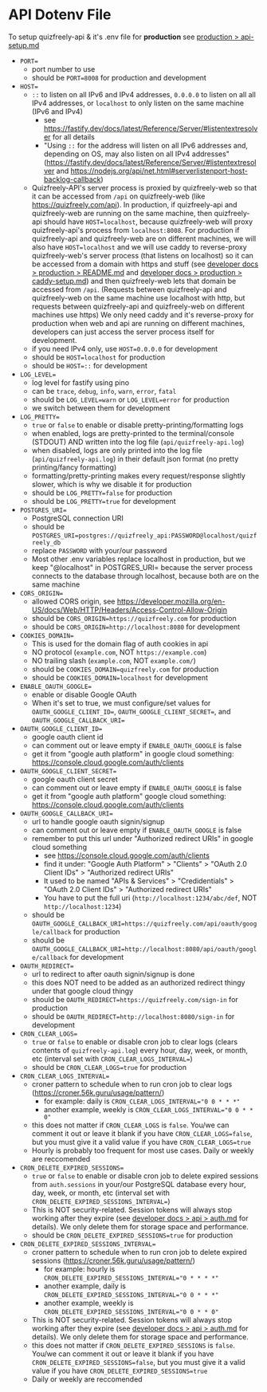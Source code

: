 # API Dotenv File

To setup quizfreely-api & it's .env file for **production** see [production > api-setup.md](../production/api-setup.md)

- `PORT=`
    - port number to use
    - should be `PORT=8008` for production and development
- `HOST=`
    - `::` to listen on all IPv6 and IPv4 addresses, `0.0.0.0` to listen on all all IPv4 addresses, or `localhost` to only listen on the same machine (IPv6 and IPv4)
        - see https://fastify.dev/docs/latest/Reference/Server/#listentextresolver for all details
        - "Using `::` for the address will listen on all IPv6 addresses and, depending on OS, may also listen on all IPv4 addresses" (https://fastify.dev/docs/latest/Reference/Server/#listentextresolver and https://nodejs.org/api/net.html#serverlistenport-host-backlog-callback)
    - Quizfreely-API's server process is proxied by quizfreely-web so that it can be accessed from `/api` on quizfreely-web (like https://quizfreely.com/api). In production, if quizfreely-api and quizfreely-web are running on the same machine, then quizfreely-api should have `HOST=localhost`, because quizfreely-web will proxy quizfreely-api's process from `localhost:8008`. For production if quizfreely-api and quizfreely-web are on different machines, we will also have `HOST=localhost` and we will use caddy to reverse-proxy quizfreely-web's server process (that listens on localhost) so it can be accessed from a domain with https and stuff (see [developer docs > production > README.md](../production/README.md) and [developer docs > production > caddy-setup.md](../production/caddy-setup.md)) and then quizfreely-web lets that domain be accessed from `/api`. (Requests between quizfreely-api and quizfreely-web on the same machine use localhost with http, but requests between quizfreely-api and quizfreely-web on different machines use https) We only need caddy and it's reverse-proxy for production when web and api are running on different machines, developers can just access the server process itself for development.
    - if you need IPv4 only, use `HOST=0.0.0.0` for development
    - should be `HOST=localhost` for production
    - should be `HOST=::` for development
- `LOG_LEVEL=`
    - log level for fastify using pino
    - can be `trace`, `debug`, `info`, `warn`, `error`, `fatal`
    - should be `LOG_LEVEL=warn` or `LOG_LEVEL=error` for production
    - we switch between them for development
- `LOG_PRETTY=`
    - `true` or `false` to enable or disable pretty-printing/formatting logs
    - when enabled, logs are pretty-printed to the terminal/console (STDOUT) AND written into the log file (`api/quizfreely-api.log`)
    - when disabled, logs are only printed into the log file (`api/quizfreely-api.log`) in their default json format (no pretty printing/fancy formatting)
    - formatting/pretty-printing makes every request/response slightly slower, which is why we disable it for production
    - should be `LOG_PRETTY=false` for production
    - should be `LOG_PRETTY=true` for development
- `POSTGRES_URI=`
    - PostgreSQL connection URI
    - should be `POSTGRES_URI=postgres://quizfreely_api:PASSWORD@localhost/quizfreely_db`
    - replace `PASSWORD` with your/our password
    - Most other .env variables replace localhost in production, but we keep "@localhost" in POSTGRES_URI= because the server process connects to the database through localhost, because both are on the same machine
- `CORS_ORIGIN=`
    - allowed CORS origin, see https://developer.mozilla.org/en-US/docs/Web/HTTP/Headers/Access-Control-Allow-Origin
    - should be `CORS_ORIGIN=https://quizfreely.com` for production
    - should be `CORS_ORIGIN=http://localhost:8080` for development
- `COOKIES_DOMAIN=`
    - This is used for the domain flag of auth cookies in api
    - NO protocol (`example.com`, NOT `https://example.com`)
    - NO trailing slash (`example.com`, NOT `example.com/`)
    - should be `COOKIES_DOMAIN=quizfreely.com` for production
    - should be `COOKIES_DOMAIN=localhost` for development
- `ENABLE_OAUTH_GOOGLE=`
    - enable or disable Google OAuth
    - When it's set to true, we must configure/set values for `OAUTH_GOOGLE_CLIENT_ID=`, `OAUTH_GOOGLE_CLIENT_SECRET=`, and `OAUTH_GOOGLE_CALLBACK_URI=`
- `OAUTH_GOOGLE_CLIENT_ID=`
    - google oauth client id
    - can comment out or leave empty if `ENABLE_OAUTH_GOOGLE` is false
    - get it from "google auth platform" in google cloud something: https://console.cloud.google.com/auth/clients
- `OAUTH_GOOGLE_CLIENT_SECRET=`
    - google oauth client secret
    - can comment out or leave empty if `ENABLE_OAUTH_GOOGLE` is false
    - get it from "google auth platform" google cloud something: https://console.cloud.google.com/auth/clients
- `OAUTH_GOOGLE_CALLBACK_URI=`
    - url to handle google oauth signin/signup
    - can comment out or leave empty if `ENABLE_OAUTH_GOOGLE` is false
    - remember to put this url under "Authorized redirect URIs" in google cloud something
        - see https://console.cloud.google.com/auth/clients
        - find it under: "Google Auth Platform" > "Clients" > "OAuth 2.0 Client IDs" > "Authorized redirect URIs"
        - It used to be named "APIs & Services" > "Credidentials" > "OAuth 2.0 Client IDs" > "Authorized redirect URIs"
        - You have to put the full uri (`http://localhost:1234/abc/def`, NOT `http://localhost:1234`)
    - should be `OAUTH_GOOGLE_CALLBACK_URI=https://quizfreely.com/api/oauth/google/callback` for production
    - should be `OAUTH_GOOGLE_CALLBACK_URI=http://localhost:8080/api/oauth/google/callback` for development
- `OAUTH_REDIRECT=`
    - url to redirect to after oauth signin/signup is done
    - this does NOT need to be added as an authorized redirect thingy under that google cloud thingy
    - should be `OAUTH_REDIRECT=https://quizfreely.com/sign-in` for production
    - should be `OAUTH_REDIRECT=http://localhost:8080/sign-in` for development
- `CRON_CLEAR_LOGS=`
    - `true` or `false` to enable or disable cron job to clear logs (clears contents of `quizfreely-api.log`) every hour, day, week, or month, etc (interval set with `CRON_CLEAR_LOGS_INTERVAL=`)
    - should be `CRON_CLEAR_LOGS=true` for production
- `CRON_CLEAR_LOGS_INTERVAL=`
    - croner pattern to schedule when to run cron job to clear logs (https://croner.56k.guru/usage/pattern/)
        - for example: daily is `CRON_CLEAR_LOGS_INTERVAL="0 0 * * *"`
        - another example, weekly is `CRON_CLEAR_LOGS_INTERVAL="0 0 * * 0"`
    - this does not matter if `CRON_CLEAR_LOGS` is `false`. You/we can comment it out or leave it blank if you have `CRON_CLEAR_LOGS=false`, but you must give it a valid value if you have `CRON_CLEAR_LOGS=true`
    - Hourly is probably too frequent for most use cases. Daily or weekly are reccomended
- `CRON_DELETE_EXPIRED_SESSIONS=`
    - `true` or `false` to enable or disable cron job to delete expired sessions from `auth.sessions` in your/our PostgreSQL database every hour, day, week, or month, etc (interval set with `CRON_DELETE_EXPIRED_SESSIONS_INTERVAL=`)
    - This is NOT security-related. Session tokens will always stop working after they expire (see [developer docs > api > auth.md](./auth.md) for details). We only delete them for storage space and performance.
    - should be `CRON_DELETE_EXPIRED_SESSIONS=true` for production
- `CRON_DELETE_EXPIRED_SESSIONS_INTERVAL=`
    - croner pattern to schedule when to run cron job to delete expired sessions (https://croner.56k.guru/usage/pattern/)
        - for example: hourly is `CRON_DELETE_EXPIRED_SESSIONS_INTERVAL="0 * * * *"`
        - another example, daily is `CRON_DELETE_EXPIRED_SESSIONS_INTERVAL="0 0 * * *"`
        - another example, weekly is `CRON_DELETE_EXPIRED_SESSIONS_INTERVAL="0 0 * * 0"`
    - This is NOT security-related. Session tokens will always stop working after they expire (see [developer docs > api > auth.md](./auth.md) for details). We only delete them for storage space and performance.
    - this does not matter if `CRON_DELETE_EXPIRED_SESSIONS` is `false`. You/we can comment it out or leave it blank if you have `CRON_DELETE_EXPIRED_SESSIONS=false`, but you must give it a valid value if you have `CRON_DELETE_EXPIRED_SESSIONS=true`
    - Daily or weekly are reccomended
